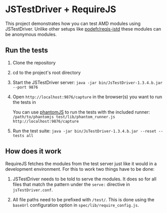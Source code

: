 # JSTestDriver + RequireJS #

This project demonstrates how you can test AMD modules using JSTestDriver.  Unlike other setups like [podefr/reqjs-jstd](https://github.com/podefr/reqjs-jstd) these modules can be anonymous modules.


## Run the tests ##

1. Clone the repository
2. cd to the project's root directory
3. Start the JSTestDriver server: `java -jar bin/JsTestDriver-1.3.4.b.jar --port 9876`
4. Open `http://localhost:9876/capture` in the browser(s) you want to run the tests in

   You can use [phantomJS](http://phantomjs.org/) to run the tests with the included runner: `/path/to/phantomjs test/lib/phantom_runner.js http://localhost:9876/capture`
5. Run the test suite: `java -jar bin/JsTestDriver-1.3.4.b.jar --reset --tests all`


## How does it work ##

RequireJS fetches the modules from the test server just like it would
in a development environment.  For this to work two things have to be
done:

1. JSTestDriver needs to be told to serve the modules.  It does so for all files that match the pattern under the `serve:` directive in `jsTestDriver.conf`.

2. All file paths need to be prefixed with `/test/`.  This is done using the `baseUrl` configuration option in `spec/lib/require_config.js`.


